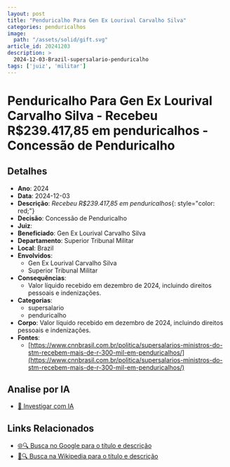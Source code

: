 ```yaml
---
layout: post
title: "Penduricalho Para Gen Ex Lourival Carvalho Silva"
categories: penduricalhos 
image:
  path: "/assets/solid/gift.svg"
article_id: 20241203
description: >
  2024-12-03-Brazil-supersalario-penduricalho
tags: ['juiz', 'militar']
---
```


# Penduricalho Para Gen Ex Lourival Carvalho Silva - Recebeu R$239.417,85 em penduricalhos - Concessão de Penduricalho

## Detalhes
- **Ano**: 2024
- **Data**: 2024-12-03
- **Descrição**: <i class="fas fa-money-bill-wave"></i> *Recebeu R$239.417,85 em penduricalhos*{: style="color: red;"}
- **Decisão**: Concessão de Penduricalho
- **Juiz**: 
- **Beneficiado**: Gen Ex Lourival Carvalho Silva
- **Departamento**: Superior Tribunal Militar
- **Local**: Brazil
- **Envolvidos**:
  - Gen Ex Lourival Carvalho Silva
  - Superior Tribunal Militar
- **Consequências**:
  - Valor líquido recebido em dezembro de 2024, incluindo direitos pessoais e indenizações.
- **Categorias**:
  - supersalario
  - penduricalho
- **Corpo**: Valor líquido recebido em dezembro de 2024, incluindo direitos pessoais e indenizações.
- **Fontes**:
  - [https://www.cnnbrasil.com.br/politica/supersalarios-ministros-do-stm-recebem-mais-de-r-300-mil-em-penduricalhos/](https://www.cnnbrasil.com.br/politica/supersalarios-ministros-do-stm-recebem-mais-de-r-300-mil-em-penduricalhos/)

## Analise por IA
- [🤖 Investigar com IA](https://www.perplexity.ai/search?q=%22penduricalhos%20judiciais%20Brasil%22%20Penduricalho%20Para%20Gen%20Ex%20Lourival%20Carvalho%20Silva%20Recebeu%20R%24239.417%2C85%20em%20penduricalhos%20Brazil%202024-12-03%20%20Gen%20Ex%20Lourival%20Carvalho%20Silva)

## Links Relacionados
- [🌐🔍 Busca no Google para o título e descrição](https://www.google.com/search?q=%22penduricalhos%20judiciais%20Brasil%22%20Penduricalho%20Para%20Gen%20Ex%20Lourival%20Carvalho%20Silva%20Recebeu%20R%24239.417%2C85%20em%20penduricalhos%20Brazil%202024-12-03%20%20Gen%20Ex%20Lourival%20Carvalho%20Silva)
- [📖🔍 Busca na Wikipedia para o título e descrição](https://pt.wikipedia.org/w/index.php?search=%22penduricalhos%20judiciais%20Brasil%22%20Penduricalho%20Para%20Gen%20Ex%20Lourival%20Carvalho%20Silva%20Recebeu%20R%24239.417%2C85%20em%20penduricalhos%20Brazil%202024-12-03%20%20Gen%20Ex%20Lourival%20Carvalho%20Silva)

